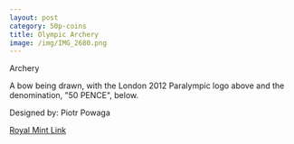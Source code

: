```yaml
---
layout: post
category: 50p-coins
title: Olympic Archery
image: /img/IMG_2680.png
---
```


Archery

A bow being drawn, with the London 2012 Paralympic logo above and the denomination, "50 PENCE", below.

Designed by:
Piotr Powaga

[Royal Mint Link](http://www.royalmint.com/discover/uk-coins/coin-design-and-specifications/fifty-pence-coin)
